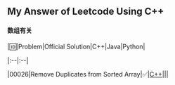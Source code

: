 ## My Answer of Leetcode Using C++

#### **数组有关**

|🆔|Problem|Official Solution|C++|Java|Python|

|:--|:--|

|00026|Remove Duplicates from Sorted Array|✅|[C++](./0026-Remove-Duplicates-from-Sorted-Array)|||
